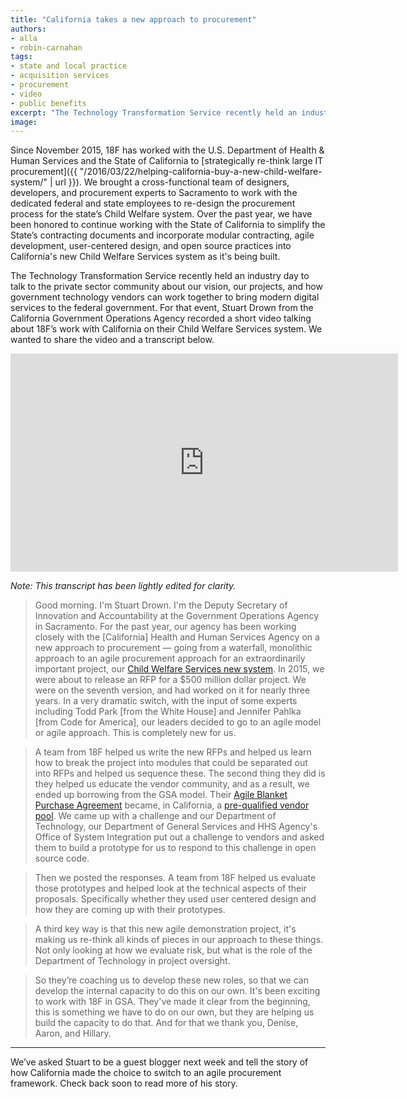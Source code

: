 ```yaml
---
title: "California takes a new approach to procurement"
authors:
- alla
- robin-carnahan
tags:
- state and local practice
- acquisition services
- procurement
- video
- public benefits
excerpt: "The Technology Transformation Service recently held an industry day to talk to the private sector community about our vision, our projects, and how GSA and vendors can work together to bring modern digital services to the federal government. For that event, California’s Stuart Drown recorded a short video talking about 18F’s work with California on their Child Welfare System."
image:
---
```

Since November 2015, 18F has worked with the U.S. Department of Health &
Human Services and the State of California to [strategically re-think
large IT
procurement]({{ "/2016/03/22/helping-california-buy-a-new-child-welfare-system/" | url }}).
We brought a cross-functional team of designers, developers, and
procurement experts to Sacramento to work with the dedicated federal and
state employees to re-design the procurement process for the state’s
Child Welfare system. Over the past year, we have been honored to continue working with the State of California to simplify the State’s contracting documents and
incorporate modular contracting, agile development, user-centered
design, and open source practices into California's new Child Welfare Services system
as it's being built.

The Technology Transformation Service recently held an industry day to
talk to the private sector community about our vision, our projects, and
how government technology vendors can work together to bring modern digital services
to the federal government. For that event, Stuart Drown from the
California Government Operations Agency recorded a short video talking
about 18F’s work with California on their Child Welfare Services system.
We wanted to share the video and a transcript below.

<iframe width="620" height="349" title="YouTube video of Stuart Drown talking about 18F's work with California on their Child Welfare Services system" 
src="https://www.youtube-nocookie.com/embed/JM4VLjRgqWo" frameborder="0"
allowfullscreen></iframe>

*Note: This transcript has been lightly edited for clarity.*

> Good morning. I'm Stuart Drown. I'm the Deputy Secretary of Innovation and Accountability at the Government Operations Agency in Sacramento.
> For the past year, our agency has been working closely with the [California] Health and Human Services Agency on a new approach to procurement — going from a waterfall, monolithic approach to an agile procurement approach for an extraordinarily important project, our [Child Welfare Services new system](https://cwds.ca.gov/). In 2015, we were about to release an RFP for a $500 million dollar project. We were on the seventh version, and had worked on it for nearly three years. In a very dramatic switch, with the input of some experts including Todd Park [from the White House] and Jennifer Pahlka [from Code for America], our leaders decided to go to an agile model or agile approach. This is completely new for us.

> A team from 18F helped us write the new RFPs and helped us learn how to break the project into modules that could be separated out into RFPs and helped us sequence these. The second thing they did is they helped us educate the vendor community, and as a result, we ended up borrowing from the GSA model. Their [Agile Blanket Purchase Agreement](https://pages.18f.gov/ads-bpa/) became, in California, a [pre-qualified vendor pool](https://cwds.ca.gov/procurements/ADPQ_accepted_vendors.html). We came up with a challenge and our Department of Technology, our Department of General Services and HHS Agency's Office of System Integration put out a challenge to vendors and asked them to build a prototype for us to respond to this challenge in open source code.

> Then we posted the responses. A team from 18F helped us evaluate those prototypes and helped look at the technical aspects of their proposals. Specifically whether they used user centered design and how they are coming up with their prototypes.

> A third key way is that this new agile demonstration project, it's making us re-think all kinds of pieces in our approach to these things. Not only looking at how we evaluate risk, but what is the role of the Department of Technology in project oversight.

> So they’re coaching us to develop these new roles, so that we can develop the internal capacity to do this on our own. It's been exciting to work with 18F in GSA. They've made it clear from the beginning, this is something we have to do on our own, but they are helping us build the capacity to do that. And for that we thank you, Denise, Aaron, and Hillary.

---

We’ve asked Stuart to be a guest blogger next week and tell the story of
how California made the choice to switch to an agile procurement
framework. Check back soon to read more of his story.
